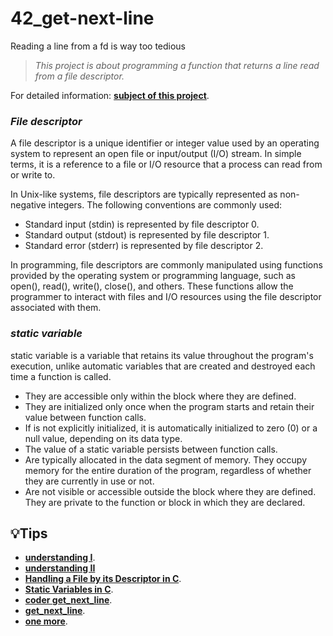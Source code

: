 # 42_get-next-line
Reading a line from a fd is way too tedious

> _This project is about programming a function that returns a line read from a file descriptor._

For detailed information: [**subject of this project**](https://github.com/yasminefontenele/42_get-next-line/blob/main/Get_next_line.pdf).

### _File descriptor_

A file descriptor is a unique identifier or integer value used by an operating system to represent an open file or input/output (I/O) stream. In simple terms, it is a reference to a file or I/O resource that a process can read from or write to.

In Unix-like systems, file descriptors are typically represented as non-negative integers. The following conventions are commonly used:

- Standard input (stdin) is represented by file descriptor 0.
- Standard output (stdout) is represented by file descriptor 1.
- Standard error (stderr) is represented by file descriptor 2.

In programming, file descriptors are commonly manipulated using functions provided by the operating system or programming language, such as open(), read(), write(), close(), and others. These functions allow the programmer to interact with files and I/O resources using the file descriptor associated with them.

### _static variable_

static variable is a variable that retains its value throughout the program's execution, unlike automatic variables that are created and destroyed each time a function is called.

- They are accessible only within the block where they are defined.
- They are initialized only once when the program starts and retain their value between function calls.
- If is not explicitly initialized, it is automatically initialized to zero (0) or a null value, depending on its data type.
- The value of a static variable persists between function calls.
- Are typically allocated in the data segment of memory. They occupy memory for the entire duration of the program, regardless of whether they are currently in use or not.
- Are not visible or accessible outside the block where they are defined. They are private to the function or block in which they are declared.


## 💡Tips
- [**understanding I**]([https://www.youtube.com/watch?v=xgDSXNOHTIA](https://medium.com/@ayogun/master-file-i-o-operations-with-42s-get-next-line-project-5fb001d1fff5)).
- [**understanding II**](https://velog.io/@ljiwoo59/getnextline)
- [**Handling a File by its Descriptor in C**](https://www.codequoi.com/en/handling-a-file-by-its-descriptor-in-c/).
- [**Static Variables in C**](https://www.codequoi.com/en/local-global-static-variables-in-c/).
- [**coder get_next_line**](https://www.youtube.com/watch?v=xgDSXNOHTIA).
- [**get_next_line**](https://www.youtube.com/watch?v=-Mt2FdJjVno).
- [**one more**](https://www.youtube.com/watch?v=5hvjwHZFwi0).
